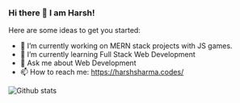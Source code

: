 ### Hi there 👋 I am Harsh!

Here are some ideas to get you started:

- 🔭 I’m currently working on MERN stack projects with JS games.
- 🌱 I’m currently learning Full Stack Web Development
- 💬 Ask me about Web Development
- 📫 How to reach me: https://harshsharma.codes/

![Github stats](https://github-readme-stats.vercel.app/api?username=harshsharma2210)
